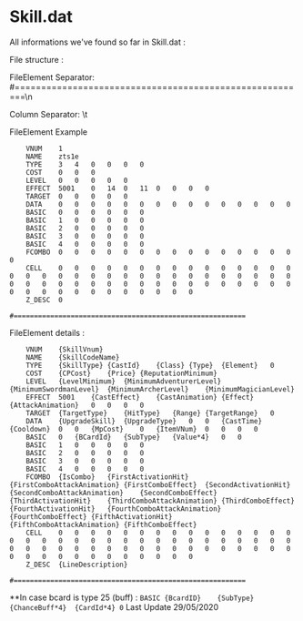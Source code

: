# Skill.dat

All informations we've found so far in Skill.dat :


File structure :

FileElement Separator: #========================================================\n

Column Separator: \t

FileElement Example
```
	VNUM	1
	NAME	zts1e
	TYPE	3	4	0	0	0	0
	COST	0	0	0
	LEVEL	0	0	0	0	0
	EFFECT	5001	0	14	0	11	0	0	0	0
	TARGET	0	0	0	0	0
	DATA	0	0	0	0	0	0	0	0	0	0	0	0	0	0	0
	BASIC	0	0	0	0	0	0
	BASIC	1	0	0	0	0	0
	BASIC	2	0	0	0	0	0
	BASIC	3	0	0	0	0	0
	BASIC	4	0	0	0	0	0
	FCOMBO	0	0	0	0	0	0	0	0	0	0	0	0	0	0	0	0
	CELL	0	0	0	0	0	0	0	0	0	0	0	0	0	0	0	0	0	0	0	0	0	0	0	0	0	0	0	0	0	0	0	0	0	0	0	0	0	0	0	0	0	0	0	0	0	0	0	0	0	0	0	0	0	0	0	0	0	0	0	0	0	0	0
	Z_DESC	0

#=========================================================
```

FileElement details :

```
	VNUM	{SkillVnum}
	NAME	{SkillCodeName}
	TYPE	{SkillType}	{CastId}	{Class}	{Type}	{Element}	0
	COST	{CPCost}	{Price}	{ReputationMinimum}
	LEVEL	{LevelMinimum}	{MinimumAdventurerLevel}	{MinimumSwordmanLevel}	{MinimumArcherLevel}	{MinimumMagicianLevel}
	EFFECT	5001	{CastEffect}	{CastAnimation}	{Effect}	{AttackAnimation}	0	0	0	0
	TARGET	{TargetType}	{HitType}	{Range}	{TargetRange}	0
	DATA	{UpgradeSkill}	{UpgradeType}	0	0	{CastTime}	{Cooldown}	0	0	{MpCost}	0	{ItemVNum}	0	0	0	0
	BASIC	0	{BCardId}	{SubType}	{Value*4}	0	0
	BASIC	1	0	0	0	0	0
	BASIC	2	0	0	0	0	0
	BASIC	3	0	0	0	0	0
	BASIC	4	0	0	0	0	0
	FCOMBO	{IsCombo}	{FirstActivationHit}	{FirstComboAttackAnimation}	{FirstComboEffect}	{SecondActivationHit}	{SecondComboAttackAnimation}	{SecondComboEffect}	{ThirdActivationHit}	{ThirdComboAttackAnimation}	{ThirdComboEffect}	{FourthActivationHit}	{FourthComboAttackAnimation}	{FourthComboEffect}	{FifthActivationHit}	{FifthComboAttackAnimation}	{FifthComboEffect}
	CELL	0	0	0	0	0	0	0	0	0	0	0	0	0	0	0	0	0	0	0	0	0	0	0	0	0	0	0	0	0	0	0	0	0	0	0	0	0	0	0	0	0	0	0	0	0	0	0	0	0	0	0	0	0	0	0	0	0	0	0	0	0	0	0
	Z_DESC	{LineDescription}

#=========================================================
```

**In case bcard is type 25 (buff) :
`BASIC {BcardID}	{SubType}	{ChanceBuff*4}	{CardId*4} 0`
Last Update 29/05/2020
